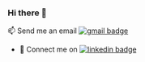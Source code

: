 ### Hi there 👋
📫 Send me an email [![gmail badge](https://img.shields.io/badge/Gmail-D14836?style=for-the-badge&logo=gmail&logoColor=white)](mailto:koraym.yatagan@gmail.com)
- :handshake: Connect me on [![linkedin badge](https://img.shields.io/badge/LinkedIn-black?style=flat-square&logo=linkedin)](https://www.linkedin.com/in/koray-melih-yatagan-7a355762)
<!--
**koraymelih/koraymelih** is a ✨ _special_ ✨ repository because its `README.md` (this file) appears on your GitHub profile.

Here are some ideas to get you started:

- 🔭 I’m currently working on ...
- 🌱 I’m currently learning ...
- 👯 I’m looking to collaborate on ...
- 🤔 I’m looking for help with ...
- 💬 Ask me about ...
- 📫 How to reach me: ...
- 😄 Pronouns: ...
- ⚡ Fun fact: ...
-->
